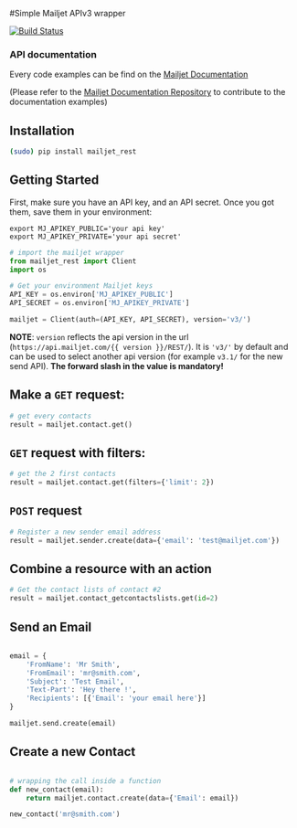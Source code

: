 #Simple Mailjet APIv3 wrapper

[doc]: http://dev.mailjet.com/guides/?python#
[api_doc]: https://github.com/mailjet/api-documentation

[![Build Status](https://travis-ci.org/mailjet/mailjet-apiv3-python.svg?branch=master)](https://travis-ci.org/mailjet/mailjet-apiv3-python)

### API documentation

Every code examples can be find on the [Mailjet Documentation][doc]

(Please refer to the [Mailjet Documentation Repository][api_doc] to contribute to the documentation examples)

## Installation

``` bash
(sudo) pip install mailjet_rest
```

## Getting Started

First, make sure you have an API key, and an API secret.
Once you got them, save them in your environment:

```
export MJ_APIKEY_PUBLIC='your api key'
export MJ_APIKEY_PRIVATE='your api secret'
```

``` python
# import the mailjet wrapper
from mailjet_rest import Client
import os

# Get your environment Mailjet keys
API_KEY = os.environ['MJ_APIKEY_PUBLIC']
API_SECRET = os.environ['MJ_APIKEY_PRIVATE']

mailjet = Client(auth=(API_KEY, API_SECRET), version='v3/')

```

**NOTE**: `version` reflects the api version in the url (`https://api.mailjet.com/{{ version }}/REST/`). It is `'v3/'` by default and can be used to select another api version (for example `v3.1/` for the new send API). **The forward slash in the value is mandatory!**

## Make a `GET` request:
``` python
# get every contacts
result = mailjet.contact.get()
```

## `GET` request with filters:
``` python
# get the 2 first contacts
result = mailjet.contact.get(filters={'limit': 2})
```
## `POST` request
``` python
# Register a new sender email address
result = mailjet.sender.create(data={'email': 'test@mailjet.com'})
```

## Combine a resource with an action
``` python
# Get the contact lists of contact #2
result = mailjet.contact_getcontactslists.get(id=2)
```

## Send an Email
``` python

email = {
	'FromName': 'Mr Smith',
	'FromEmail': 'mr@smith.com',
	'Subject': 'Test Email',
	'Text-Part': 'Hey there !',
	'Recipients': [{'Email': 'your email here'}]
}

mailjet.send.create(email)

```

## Create a new Contact
``` python

# wrapping the call inside a function
def new_contact(email):
	return mailjet.contact.create(data={'Email': email})

new_contact('mr@smith.com')
```
